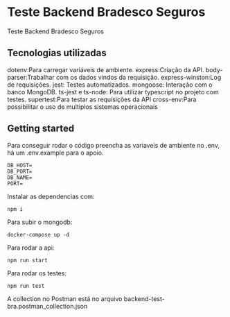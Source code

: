 # Teste Backend Bradesco Seguros

Teste Backend Bradesco Seguros

## Tecnologias utilizadas

dotenv:Para carregar variáveis de ambiente.
express:Criação da API.
body-parser:Trabalhar com os dados vindos da requisição.
express-winston:Log de requisições.
jest: Testes automatizados.
mongoose: Interação com o banco MongoDB.
ts-jest e ts-node: Para utilizar typescript no projeto com testes.
supertest:Para testar as requisições da API
cross-env:Para possibilitar o uso de multiplos sistemas operacionais

## Getting started

Para conseguir rodar o código preencha as variaveis de ambiente no .env, há um .env.example para o apoio.

```
DB_HOST=
DB_PORT=
DB_NAME=
PORT=

```

Instalar as dependencias com:

```
npm i
```

Para subir o mongodb:

```
docker-compose up -d
```

Para rodar a api:

```
npm run start
```

Para rodar os testes:

```
npm run test
```

A collection no Postman está no arquivo backend-test-bra.postman_collection.json
